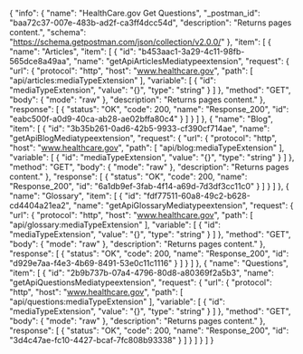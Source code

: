 {
  "info": {
    "name": "HealthCare.gov Get Questions",
    "_postman_id": "baa72c37-007e-483b-ad2f-ca3ff4dcc54d",
    "description": "Returns pages content.",
    "schema": "https://schema.getpostman.com/json/collection/v2.0.0/"
  },
  "item": [
    {
      "name": "Articles",
      "item": [
        {
          "id": "b453aac1-3a29-4c11-98fb-565dce8a49aa",
          "name": "getApiArticlesMediatypeextension",
          "request": {
            "url": {
              "protocol": "http",
              "host": "www.healthcare.gov",
              "path": [
                "api/articles:mediaTypeExtension"
              ],
              "variable": [
                {
                  "id": "mediaTypeExtension",
                  "value": "{}",
                  "type": "string"
                }
              ]
            },
            "method": "GET",
            "body": {
              "mode": "raw"
            },
            "description": "Returns pages content."
          },
          "response": [
            {
              "status": "OK",
              "code": 200,
              "name": "Response_200",
              "id": "eabc500f-a0d9-40ca-ab28-ae02bffa80c4"
            }
          ]
        }
      ]
    },
    {
      "name": "Blog",
      "item": [
        {
          "id": "3b35b261-0ad6-42b5-9933-cf390cf714ae",
          "name": "getApiBlogMediatypeextension",
          "request": {
            "url": {
              "protocol": "http",
              "host": "www.healthcare.gov",
              "path": [
                "api/blog:mediaTypeExtension"
              ],
              "variable": [
                {
                  "id": "mediaTypeExtension",
                  "value": "{}",
                  "type": "string"
                }
              ]
            },
            "method": "GET",
            "body": {
              "mode": "raw"
            },
            "description": "Returns pages content."
          },
          "response": [
            {
              "status": "OK",
              "code": 200,
              "name": "Response_200",
              "id": "6a1db9ef-3fab-4f14-a69d-7d3df3cc11c0"
            }
          ]
        }
      ]
    },
    {
      "name": "Glossary",
      "item": [
        {
          "id": "fdf77511-60a8-49c2-b628-cd4404a21ea2",
          "name": "getApiGlossaryMediatypeextension",
          "request": {
            "url": {
              "protocol": "http",
              "host": "www.healthcare.gov",
              "path": [
                "api/glossary:mediaTypeExtension"
              ],
              "variable": [
                {
                  "id": "mediaTypeExtension",
                  "value": "{}",
                  "type": "string"
                }
              ]
            },
            "method": "GET",
            "body": {
              "mode": "raw"
            },
            "description": "Returns pages content."
          },
          "response": [
            {
              "status": "OK",
              "code": 200,
              "name": "Response_200",
              "id": "d929e7aa-f4e3-4b69-8491-53e0c11c1116"
            }
          ]
        }
      ]
    },
    {
      "name": "Questions",
      "item": [
        {
          "id": "2b9b737b-07a4-4796-80d8-a80369f2a5b3",
          "name": "getApiQuestionsMediatypeextension",
          "request": {
            "url": {
              "protocol": "http",
              "host": "www.healthcare.gov",
              "path": [
                "api/questions:mediaTypeExtension"
              ],
              "variable": [
                {
                  "id": "mediaTypeExtension",
                  "value": "{}",
                  "type": "string"
                }
              ]
            },
            "method": "GET",
            "body": {
              "mode": "raw"
            },
            "description": "Returns pages content."
          },
          "response": [
            {
              "status": "OK",
              "code": 200,
              "name": "Response_200",
              "id": "3d4c47ae-fc10-4427-bcaf-7fc808b93338"
            }
          ]
        }
      ]
    }
  ]
}